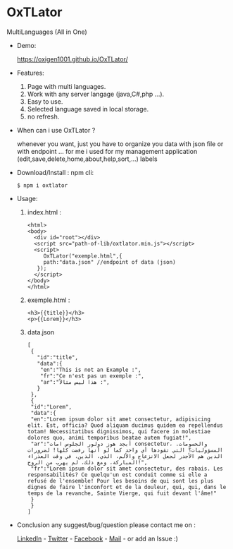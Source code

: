 # OxTLator
 MultiLanguages (All in One)

- Demo:

   https://oxigen1001.github.io/OxTLator/

- Features:
  1. Page with multi languages.
  2. Work with any server langage (java,C#,php ...).
  3. Easy to use.
  4. Selected language saved in local storage.
  5. no refresh.

- When can i use OxTLator ?
  
  whenever you want, just you have to organize you data with json file or with endpoint ...
  for me i used for my management application (edit,save,delete,home,about,help,sort,...) labels
 
- Download/Install : 
     npm cli:
     
      $ npm i oxtlator
           
- Usage:
  1. index.html :
  
         <html>
         <body>
           <div id="root"></div>
           <script src="path-of-lib/oxtlator.min.js"></script>
           <script>
              OxTLator("exemple.html",{
              path:"data.json" //endpoint of data (json)
            });
           </script>
         </body>
         </html>
   2. exemple.html :
   
          <h3>{{title}}</h3>
          <p>{{Lorem}}</h3>
          
   3. data.json
   
          [
           {
             "id":"title",
             "data":{
              "en":"This is not an Example :",
              "fr":"Ce n'est pas un exemple :",
              "ar":"هذا ليس مثالاً :",
             }
           },
           {
           "id":"Lorem",
           "data":{
           "en":"Lorem ipsum dolor sit amet consectetur, adipisicing elit. Est, officia? Quod aliquam ducimus quidem ea repellendus totam! Necessitatibus dignissimos, qui facere in molestiae dolores quo, animi temporibus beatae autem fugiat!",
           "ar":"أبجد هوز دولور الجلوس امات consectetur، والحسومات. المسؤوليات؟ التي تقودها أي واحد كما لو أنها رفضت كلها! لضرورات الذين هم الأجدر لجعل الانزعاج والألم، الذي، الذين، في وقت العذراء المباركة، ومع ذلك، لم يهرب من الروح!",
           "fr":"Lorem ipsum dolor sit amet consectetur, des rabais. Les responsabilités? Ce quelqu'un est conduit comme si elle a refusé de l'ensemble! Pour les besoins de qui sont les plus dignes de faire l'inconfort et de la douleur, qui, qui, dans le temps de la revanche, Sainte Vierge, qui fuit devant l'âme!"
           }
           }
          ]
- Conclusion
any suggest/bug/question please contact me on :

   [LinkedIn](https://www.linkedin.com/in/messaoudi-mohammed/) - [Twitter](https://twitter.com/OxiGen95061430/) - [Facebook](https://facebook.com/mDevBoy/) - [Mail](mailto:xl7061@gmail.com) - or add an Issue :)
